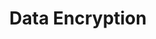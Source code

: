 ---
# -------------------------- #
#      Page & Formatting     #
# -------------------------- #

title: Data Encryption
permalink: /account-security/data-encryption
summary: "Stitch offers secure options for making connections to all data sources and destinations, giving you the power to secure your data as you see fit."

input: false
layout: general
feedback: false

key: "data-encryption-overview"
type: "security"
weight: 1

enterprise: true
enterprise-cta:
  general: false
  title: "Advanced connectivity for Stitch Enterprise"
  copy: |
    [Additional connection options](#advanced-connectivity) are available as part of a Stitch Enterprise plan.

# -------------------------- #
#        Introduction        #
# -------------------------- #

intro: |
  {% capture security-faq %}
  **Looking for general security info?** Check out the [Security FAQ]({{ link.security.faq | prepend: site.baseurl }}).
  {% endcapture %}

  {% include note.html type="single-line" content=security-faq %}

  Our most important job here at Stitch is to keep your data safe. To do that, Stitch always encrypts data in transit and at rest within the Stitch environment.

  {{ page.summary }}

  In this guide, we'll cover Stitch's supported connection options and provide links to additional resources:

  {% for section in page.sections %}
  - [{{ section.title }}](#{{ section.anchor }})
  {% endfor %}


# -------------------------- #
#           Content          #
# -------------------------- #


ssh-tunnels:
  - name: "Self-hosted"
    guide: "ssh-generic"
    description: "If your database is hosted on your server and not in the cloud, it's considered a 'self-hosted' database. This is applicable to both integrations and destinations."

  - name: "Amazon"
    guide: "ssh-amazon"
    description: "Stitch currently supports connecting Amazon RDS (including Aurora) and Amazon Redshift (destination only) databases."

  - name: "Microsoft Azure"
    guide: "ssh-microsoft-azure"
    description: "Stitch currently supports connecting Microsoft Azure SQL Server and MySQL databases (as integrations) and Azure SQL Data Warehouse (as a destination). Other Microsoft Azure offerings aren't currently supported."

sections:
  - title: "SSL connections"
    anchor: "ssl-connections"
    content: |
      [SSL/TLS](https://www.verisign.com/en_US/website-presence/online/ssl-certificates/index.xhtml){:target="new"} is a standard security technology used to establish encrypted communication between a web server and a browser. SSL/TLS ensures that communication to and from Stitch remains private and secure.

    subsections:
      - title: "Stitch application access"
        anchor: "stitch-application"
        content: |
          The Stitch application enforces SSL to ensure all communication with Stitch remains secure.

      - title: "Connections that use verified SSL by default"
        anchor: "connections-ssl-default"
        content: |
          For any connection using an HTTP API - for example, integrations like [Salesforce]({{ site.baseurl }}/integrations/saas/salesforce) or [Facebook Ads]({{ site.baseurl }}/integrations/saas/facebook-ads) - or Stitch's [Import API]({{ link.integrations.import-api | prepend: site.baseurl }}), Stitch will use [SSL/TLS-based encryption](https://www.verisign.com/en_US/website-presence/online/ssl-certificates/index.xhtml){:target="new"} by default.

          This is also applicable to Stitch's [Amazon Redshift]({{ link.destinations.overviews.redshift | prepend: site.baseurl }}), [Google BigQuery]({{ link.destinations.overviews.bigquery | prepend: site.baseurl }}), [Microsoft Azure SQL Data Warehouse]({{ link.destinations.overviews.azure | prepend: site.baseurl }}), and [Snowflake]({{ link.destinations.overviews.snowflake | prepend: site.baseurl }}) destination offerings.

          Connections to these integrations and destinations will attempt to use verified SSL with no action required on your part.

      - title: "Connections with configurable SSL options"
        anchor: "connections-configurable-ssl"
        content: |
          For some integrations - for example, a database hosted on your server - Stitch may support configurable SSL. To use SSL with a database Stitch supports, the database must be configured to support and allow SSL connections.

          **Note**: SSL connections are not supported for all databases. Refer to the [documentation for the database]({{ site.baseurl }}/integrations/databases) for SSL support details.

  - title: "SSH tunnels"
    anchor: "ssh-tunnel-connections"
    content: |
      If a database you want to connect to Stitch doesn't support [SSL connections](#ssl-connections) or isn't publicly accessible, you can use an SSH tunnel.

      The steps for setting up an SSH connection vary depending on where your database is hosted.

      <table class="attribute-list">
      {% for item in page.ssh-tunnels %}
      <tr>
      <td class="attribute-name">
      <strong>{{ item.name | append: " databases" }}</strong>
      </td>
      <td>
      {{ item.description | markdownify }}

      <p>Refer to the <a href="{{ link.security[item.guide] | prepend: site.baseurl }}">SSH tunnels for {{ item.name | append: " databases"}}</a> guide.</p>
      </td>
      </tr>
      {% endfor %}
      </table>

      **Note**: [Reverse SSH tunnels]({{ link.security.reverse-ssh | prepend: site.baseurl }}) are also available for Stitch Enterprise customers.

  - title: "Advanced connectivity"
    anchor: "advanced-connectivity"
    content: |
      Additional connection options are available as part of a Stitch Enterprise plan. This includes:

      - Virtual Private Network (VPN)
      - [Reverse SSH tunneling]({{ link.security.reverse-ssh | prepend: site.baseurl }})
      - [Amazon Web Services (AWS) Private Link](https://aws.amazon.com/privatelink/){:target="new"}

      Reach out to [Stitch Sales]({{ site.sales }}){:target="new"} for more info.
---